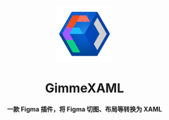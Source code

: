 <p align="center">
    <img src="assets/gimmexaml_logo.png" alt="Hero image for GimmeXAML" height="128" width="128"/>
    <h1 align="center">GimmeXAML</h1>
    <h4 align="center">一款 Figma 插件，将 Figma 切图、布局等转换为 XAML</h3>
</p>
